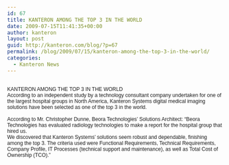```yaml
---
id: 67
title: KANTERON AMONG THE TOP 3 IN THE WORLD
date: 2009-07-15T11:41:35+00:00
author: kanteron
layout: post
guid: http://kanteron.com/blog/?p=67
permalink: /blog/2009/07/15/kanteron-among-the-top-3-in-the-world/
categories:
  - Kanteron News
---
```

<p style="font: normal normal normal 12px/normal Helvetica;margin: 0px">
  &nbsp;
</p>

<p style="font: normal normal normal 12px/normal Helvetica;margin: 0px">
  KANTERON AMONG THE TOP 3 IN THE WORLD
</p>

<p style="font: normal normal normal 12px/normal Helvetica;margin: 0px">
  According to an independent study by a technology consultant company undertaken for one of the largest hospital groups in North America, Kanteron Systems digital medical imaging solutions have been selected as one of the top 3 in the world.
</p>

<p style="font: normal normal normal 12px/normal Helvetica;margin: 0px">
  &nbsp;
</p>

<p style="font: normal normal normal 12px/normal Helvetica;margin: 0px">
  According to Mr. Christopher Dunne, Beora Technologies’ Solutions Architect: “Beora Technologies has evaluated radiology technologies to make a report for the hospital group that hired us.
</p>

<p style="font: normal normal normal 12px/normal Helvetica;margin: 0px">
  We discovered that Kanteron Systems’ solutions seem robust and dependable, finishing among the top 3. The criteria used were Functional Requirements, Technical Requirements, Company Profile, IT Processes (technical support and maintenance), as well as Total Cost of Ownership (TCO).”
</p>